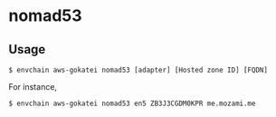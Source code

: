 # nomad53

## Usage

```
$ envchain aws-gokatei nomad53 [adapter] [Hosted zone ID] [FQDN]
```

For instance,

```
$ envchain aws-gokatei nomad53 en5 ZB3J3CGDM0KPR me.mozami.me
```
